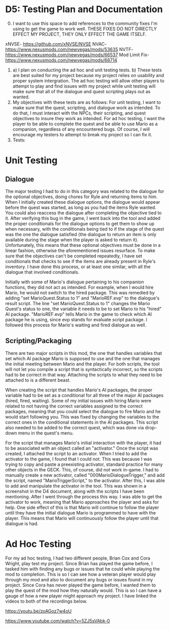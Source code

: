 # D5: Testing Plan and Documentation

0. I want to use this space to add references to the community fixes I'm using to get the game to work well. THESE FIXES DO NOT DIRECTLY EFFECT MY PROJECT, THEY ONLY EFFECT THE GAME ITSELF.

xNVSE- https://github.com/xNVSE/NVSE
NVAC- https://www.nexusmods.com/newvegas/mods/53635
NVTF- https://www.nexusmods.com/newvegas/mods/66537
Mod Limit Fix- https://www.nexusmods.com/newvegas/mods/68714

1. a) I plan on conducting the ad hoc and unit testing tests.
   b) These tests are best suited for my project because my project relies on usability and proper system intergration. The ad hoc testing will allow other players to attempt to play and find issues with my project while unit testing will make sure that all of the dialogue and quest scripting plays out as wanted.
2. My objectives with these tests are as follows: For unit testing, I want to make sure that the quest, scripting, and dialogue work as intended. To do that, I must interact with the NPCs, their scripting, and quest objectives to insure they work as intended. For ad hoc testing, I want the player to be able to complete the quest and be able to use Mario as a companion, regardless of any encountered bugs. Of course, I will encourage my testers to attempt to break my project so I can fix it.
3. Tests:

# Unit Testing

## Dialogue
The major testing I had to do in this category was related to the dialogue for the optional objectives, doing chores for Ryle and returning items to him. When I initially created these dialogue options, the dialogue would appear before the quest was started, as long as you had the items Ryle wanted. You could also reaccess the dialogue after completing the objective tied to it. After verifying this bug in the game, I went back into the tool and added the proper conditionals for the dialogue options to get them to show up when necessary, with the conditionals being tied to if the stage of the quest was the one the dialogue satisfied (the dialogue to return an item is only available during the stage when the player is asked to return it). Unfortunately, this means that these optional objectives must be done in a linear fashion, otherwise the aforementioned issues resurface. To make sure that the objectives can't be completed repeatedly, I have set conditionals that checks to see if the items are already present in Ryle's inventory. I have done this process, or at least one similar, with all the dialogue that involved conditionals.

Initially with some of Mario's dialogue pertaining to his companion functions, they did not act as intended. For example, when I would hire Mario, he would not switch to the hired package. This was remedied by adding "set MarioQuest.Status to 1" and "MarioREF.evp" to the dialogue's result script. The line "set MarioQuest.Status to 1" changes the Mario Quest's status to one, the variable it needs to be to set Mario to his "hired" AI package. "MarioREF.evp" tells Mario in the game to check which AI package he is using, since evp stands for evaluate script package. I followed this process for Mario's waiting and fired dialogue as well.

## Scripting/Packaging
There are two major scripts in this mod, the one that handles variables that set which AI package Mario is supposed to use and the one that manages the initial meeting between Mario and the player. For both scripts, the tool will not let you compile a script that is syntactically incorrect, so the scripts had to be correct in that way. Attaching the scripts to what they need to be attached to is a different beast.

When creating the script that handles Mario's AI packages, the proper variable had to be set as a conditional for all three of the major AI packages (hired, fired, waiting). Some of my initial issues with hiring Mario were related to not having the correct variables assigned to the correct packages, meaning that you could select the dialogue to fire Mario and he would start following you. This was fixed by changing the variables to the correct ones in the conditional statements in the AI packages. This script also needed to be added to the correct quest, which was done via drop-down menu in the quest's menu.

For the script that manages Mario's initial interaction with the player, it had to be associated with an object called an "activator." Once the script was created, I attached the script to an activator. When I tried to add the activator to the game, I found that I could not. This was because I was trying to copy and paste a preexisting activator, standard practice for many other objects in the GECK. This, of course, did not work in-game. I had to manually create a new activator, called "000MarioDialogueTrigger," and add the script, named "MarioTriggerScript," to the activator. After this, I was able to add and manipulate the activator in the tool. This was shown in a screenshot in the D4 document, along with the scripts I have been mentioning. After I went through the process this way. I was able to get the activator to work, meaning that Mario approaches the player and asks for help. One side effect of this is that Mario will continue to follow the player until they have the initial dialogue Mario is programmed to have with the player. This means that Mario will continuously follow the player until that dialogue is had.


# Ad Hoc Testing

For my ad hoc testing, I had two different people, Brian Cox and Cora Wright, play test my project. Since Brian has played the game before, I tasked him with finding any bugs or issues that he could while playing the mod to completion. This is so I can see how a veteran player would play through my mod and also to document any bugs or issues found in my project. Since Cora has never played the game before, I wanted them to play the quest of the mod how they naturally would. This is so I can have a gauge of how a new player might approach my project. I have linked the videos to both of the recordings below.

https://youtu.be/zoAGoz7w4oU

https://www.youtube.com/watch?v=5ZJ5sVAbk-0



